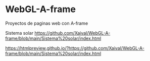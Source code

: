 # WebGL-A-frame
Proyectos de paginas web con A-frame

Sistema solar
https://github.com/Xaival/WebGL-A-frame/blob/main/Sistema%20solar/index.html

https://htmlpreview.github.io/?https://github.com/Xaival/WebGL-A-frame/blob/main/Sistema%20solar/index.html
